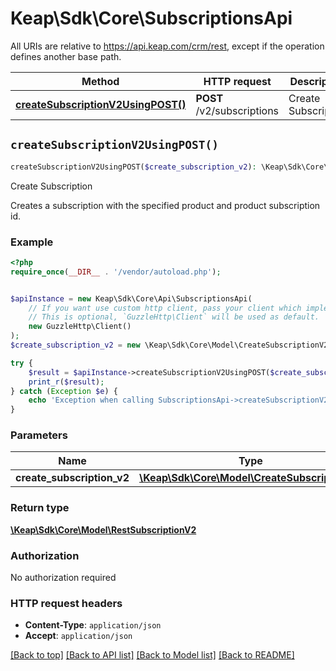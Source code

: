 # Keap\Sdk\Core\SubscriptionsApi

All URIs are relative to https://api.keap.com/crm/rest, except if the operation defines another base path.

| Method | HTTP request | Description |
| ------------- | ------------- | ------------- |
| [**createSubscriptionV2UsingPOST()**](SubscriptionsApi.md#createSubscriptionV2UsingPOST) | **POST** /v2/subscriptions | Create Subscription |


## `createSubscriptionV2UsingPOST()`

```php
createSubscriptionV2UsingPOST($create_subscription_v2): \Keap\Sdk\Core\Model\RestSubscriptionV2
```

Create Subscription

Creates a subscription with the specified product and product subscription id.

### Example

```php
<?php
require_once(__DIR__ . '/vendor/autoload.php');


$apiInstance = new Keap\Sdk\Core\Api\SubscriptionsApi(
    // If you want use custom http client, pass your client which implements `GuzzleHttp\ClientInterface`.
    // This is optional, `GuzzleHttp\Client` will be used as default.
    new GuzzleHttp\Client()
);
$create_subscription_v2 = new \Keap\Sdk\Core\Model\CreateSubscriptionV2(); // \Keap\Sdk\Core\Model\CreateSubscriptionV2 | createSubscriptionV2

try {
    $result = $apiInstance->createSubscriptionV2UsingPOST($create_subscription_v2);
    print_r($result);
} catch (Exception $e) {
    echo 'Exception when calling SubscriptionsApi->createSubscriptionV2UsingPOST: ', $e->getMessage(), PHP_EOL;
}
```

### Parameters

| Name | Type | Description  | Notes |
| ------------- | ------------- | ------------- | ------------- |
| **create_subscription_v2** | [**\Keap\Sdk\Core\Model\CreateSubscriptionV2**](../Model/CreateSubscriptionV2.md)| createSubscriptionV2 | |

### Return type

[**\Keap\Sdk\Core\Model\RestSubscriptionV2**](../Model/RestSubscriptionV2.md)

### Authorization

No authorization required

### HTTP request headers

- **Content-Type**: `application/json`
- **Accept**: `application/json`

[[Back to top]](#) [[Back to API list]](../../README.md#endpoints)
[[Back to Model list]](../../README.md#models)
[[Back to README]](../../README.md)
